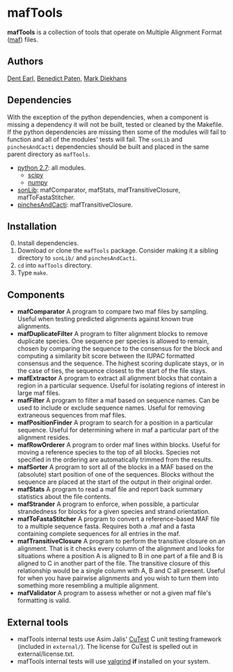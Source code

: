 # mafTools

**mafTools** is a collection of tools that operate on Multiple Alignment Format ([maf](http://genome.ucsc.edu/FAQ/FAQformat.html#format5)) files.

## Authors
[Dent Earl](https://github.com/dentearl/), [Benedict Paten](https://github.com/benedictpaten/), [Mark Diekhans](https://github.com/diekhans)

## Dependencies
With the exception of the python dependencies, when a component is missing a dependency it will not be built, tested or cleaned by the Makefile. If the python dependencies are missing then some of the modules will fail to function and all of the modules' tests will fail. The <code>sonLib</code> and <code>pinchesAndCacti</code> dependencies should be built and placed in the same parent directory as <code>mafTools</code>.
* [python 2.7](http://www.python.org/): all modules.
   * [scipy](http://www.scipy.org/)
   * [numpy](http://numpy.scipy.org/)
* [sonLib](https://github.com/benedictpaten/sonLib/): mafComparator, mafStats, mafTransitiveClosure, mafToFastaStitcher.
* [pinchesAndCacti](https://github.com/benedictpaten/pinchesAndCacti): mafTransitiveClosure.

## Installation
0. Install dependencies.
1. Download or clone the <code>mafTools</code> package. Consider making it a sibling directory to <code>sonLib/</code> and <code>pinchesAndCacti</code>.
2. <code>cd</code> into <code>mafTools</code> directory.
3. Type <code>make</code>.

## Components
* **mafComparator** A program to compare two maf files by sampling. Useful when testing predicted alignments against known true alignments.
* **mafDuplicateFilter** A program to filter alignment blocks to remove duplicate species. One sequence per species is allowed to remain, chosen by comparing the sequence to the consensus for the block and computing a similarity bit score between the IUPAC formatted consensus and the sequence. The highest scoring duplicate stays, or in the case of ties, the sequence closest to the start of the file stays.
* **mafExtractor** A program to extract all alignment blocks that contain a region in a particular sequence. Useful for isolating regions of interest in large maf files.
* **mafFilter** A program to filter a maf based on sequence names. Can be used to include or exclude sequence names. Useful for removing extraneous sequences from maf files.
* **mafPositionFinder** A program to search for a position in a particular sequence. Useful for determining where in maf a particular part of the alignment resides.
* **mafRowOrderer** A program to order maf lines within blocks. Useful for moving a reference species to the top of all blocks. Species not specified in the ordering are automatically trimmed from the results.
* **mafSorter** A program to sort all of the blocks in a MAF based on the (absolute) start position of one of the sequences. Blocks without the sequence are placed at the start of the output in their original order.
* **mafStats** A program to read a maf file and report back summary statistics about the file contents.
* **mafStrander** A program to enforce, when possible, a particular strandedness for blocks for a given species and strand orientation.
* **mafToFastaStitcher** A program to convert a reference-based MAF file to a multiple sequence fasta. Requires both a .maf and a fasta containing complete sequences for all entries in the maf.
* **mafTransitiveClosure** A program to perform the transitive closure on an alignment. That is it checks every column of the alignment and looks for situations where a position A is aligned to B in one part of a file and B is aligned to C in another part of the file. The transitive closure of this relationship would be a single column with A, B and C all present. Useful for when you have pairwise alignments and you wish to turn them into something more resembling a multiple alignment.
* **mafValidator** A program to assess whether or not a given maf file's formatting is valid. 

## External tools
* mafTools internal tests use Asim Jalis' [CuTest](http://cutest.sourceforge.net/) C unit testing framework (included in <code>external/</code>). The license for CuTest is spelled out in external/license.txt.
* mafTools internal tests will use [valgrind](http://www.valgrind.org/) __if__ installed on your system. 

